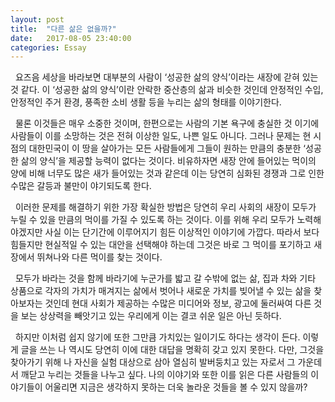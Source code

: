 ```yaml
---
layout: post
title:  "다른 삶은 없을까?"
date:   2017-08-05 23:40:00
categories: Essay
---
```


&nbsp; 요즈음 세상을 바라보면 대부분의 사람이 ‘성공한 삶의 양식’이라는 새장에 갇혀 있는 것 같다. 이 ‘성공한 삶의 양식’이란 안락한 중산층의 삶과 비슷한 것인데 안정적인 수입, 안정적인 주거 환경, 풍족한 소비 생활 등을 누리는 삶의 형태를 이야기한다.

&nbsp; 물론 이것들은 매우 소중한 것이며, 한편으로는 사람의 기본 욕구에 충실한 것 이기에 사람들이 이를 소망하는 것은 전혀 이상한 일도, 나쁜 일도 아니다. 그러나 문제는 현 시점의 대한민국이 이 땅을 살아가는 모든 사람들에게 그들이 원하는 만큼의 충분한 ‘성공한 삶의 양식’을 제공할 능력이 없다는 것이다. 비유하자면 새장 안에 들어있는 먹이의 양에 비해 너무도 많은 새가 들어있는 것과 같은데 이는 당연히 심화된 경쟁과 그로 인한 수많은 갈등과 불만이 야기되도록 한다.

&nbsp; 이러한 문제를 해결하기 위한 가장 확실한 방법은 당연히 우리 사회의 새장이 모두가 누릴 수 있을 만큼의 먹이를 가질 수 있도록 하는 것이다. 이를 위해 우리 모두가 노력해야겠지만 사실 이는 단기간에 이루어지기 힘든 이상적인 이야기에 가깝다. 따라서 보다 힘들지만 현실적일 수 있는 대안을 선택해야 하는데 그것은 바로 그 먹이를 포기하고 새장에서 뛰쳐나와 다른 먹이를 찾는 것이다.

&nbsp; 모두가 바라는 것을 함께 바라기에 누군가를 밟고 갈 수밖에 없는 삶, 집과 차와 기타 상품으로 각자의 가치가 매겨지는 삶에서 벗어나 새로운 가치를 빚어낼 수 있는 삶을 찾아보자는 것인데 현대 사회가 제공하는 수많은 미디어와 정보, 광고에 둘러싸여 다른 것을 보는 상상력을 빼앗기고 있는 우리에게 이는 결코 쉬운 일은 아닌 듯하다.

&nbsp; 하지만 이처럼 쉽지 않기에 또한 그만큼 가치있는 일이기도 하다는 생각이 든다. 이렇게 글을 쓰는 나 역시도 당연히 이에 대한 대답을 명확히 갖고 있지 못한다. 다만, 그것을 찾아가기 위해 나 자신을 실험 대상으로 삼아 열심히 발버둥치고 있는 자로서 그 가운데서 깨닫고 누리는 것들을 나누고 싶다. 나의 이야기와 또한 이를 읽은 다른 사람들의 이야기들이 어울리면 지금은 생각하지 못하는 더욱 놀라운 것들을 볼 수 있지 않을까?
